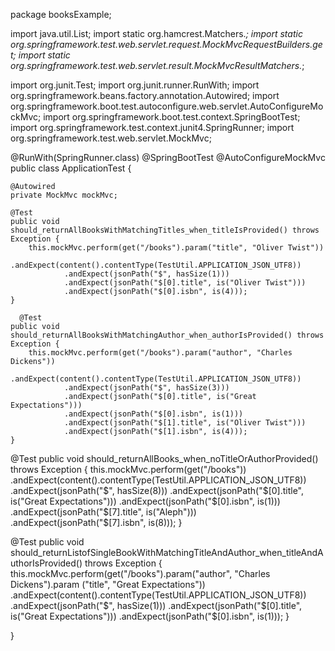 package booksExample;

import java.util.List;
import static org.hamcrest.Matchers.*;
import static org.springframework.test.web.servlet.request.MockMvcRequestBuilders.get;
import static org.springframework.test.web.servlet.result.MockMvcResultMatchers.*;

import org.junit.Test;
import org.junit.runner.RunWith;
import org.springframework.beans.factory.annotation.Autowired;
import org.springframework.boot.test.autoconfigure.web.servlet.AutoConfigureMockMvc;
import org.springframework.boot.test.context.SpringBootTest;
import org.springframework.test.context.junit4.SpringRunner;
import org.springframework.test.web.servlet.MockMvc;

@RunWith(SpringRunner.class)
@SpringBootTest
@AutoConfigureMockMvc
public class ApplicationTest {

    @Autowired
    private MockMvc mockMvc;

    @Test
    public void should_returnAllBooksWithMatchingTitles_when_titleIsProvided() throws Exception {
        this.mockMvc.perform(get("/books").param("title", "Oliver Twist"))
                .andExpect(content().contentType(TestUtil.APPLICATION_JSON_UTF8))
                .andExpect(jsonPath("$", hasSize(1)))
                .andExpect(jsonPath("$[0].title", is("Oliver Twist")))
                .andExpect(jsonPath("$[0].isbn", is(4)));
    }
  
      @Test
    public void should_returnAllBooksWithMatchingAuthor_when_authorIsProvided() throws Exception {
        this.mockMvc.perform(get("/books").param("author", "Charles Dickens"))
                .andExpect(content().contentType(TestUtil.APPLICATION_JSON_UTF8))
                .andExpect(jsonPath("$", hasSize(3)))
                .andExpect(jsonPath("$[0].title", is("Great Expectations")))
                .andExpect(jsonPath("$[0].isbn", is(1)))
                .andExpect(jsonPath("$[1].title", is("Oliver Twist")))
                .andExpect(jsonPath("$[1].isbn", is(4)));
    }

@Test
public void should_returnAllBooks_when_noTitleOrAuthorProvided() throws Exception {
this.mockMvc.perform(get("/books"))
.andExpect(content().contentType(TestUtil.APPLICATION_JSON_UTF8))
.andExpect(jsonPath("$", hasSize(8)))
.andExpect(jsonPath("$[0].title", is("Great Expectations")))
.andExpect(jsonPath("$[0].isbn", is(1)))
.andExpect(jsonPath("$[7].title", is("Aleph")))
.andExpect(jsonPath("$[7].isbn", is(8)));
}

@Test
public void should_returnListofSingleBookWithMatchingTitleAndAuthor_when_titleAndAuthorIsProvided() throws Exception {
this.mockMvc.perform(get("/books").param("author", "Charles Dickens").param ("title", "Great Expectations"))
.andExpect(content().contentType(TestUtil.APPLICATION_JSON_UTF8))
.andExpect(jsonPath("$", hasSize(1)))
.andExpect(jsonPath("$[0].title", is("Great Expectations")))
.andExpect(jsonPath("$[0].isbn", is(1)));
}

}